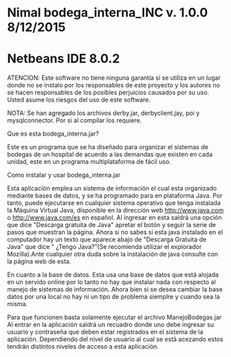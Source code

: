 # Nimal bodega_interna_INC v. 1.0.0 8/12/2015

# Netbeans IDE 8.0.2

ATENCION: Este software no tiene ninguna garantía si se utiliza en un lugar donde no se instalo por los responsables de este proyecto y los autores no se hacen responsables de los posibles perjuicios causados por su uso. Usted asume los riesgos del uso de este software.

NOTA: Se han agregado los archivos derby.jar, derbyclient.jay, poi y mysqlconnector. Por si al compilar los requiere.

Que es esta bodega_interna.jar?

Este es un programa que se ha diseñado para organizar el sistemas de bodegas de un hospital de acuerdo a las demandas que existen en cada unidad, este en un programa multiplataforma de fácil uso.

Como instalar y usar bodega_interna.jar

Esta aplicación emplea un sistema de información el cual esta organizado mediante bases de datos, y se ha programado para en plataforma Java. Por tanto, puede ejecutarse en cualquier sistema operativo que tenga instalada la Máquina Virtual Java, disponible en la dirección web http://www.java.com o http://www.java.com/es en español. Al ingresar en esta saldrá una opción que dice "Descarga gratuita de Java" apretar el botón y seguir la serie de pasos que muestran la página. Ahora si no sabes si esta java instalado en el computador hay un texto que aparece abajo de "Descarga Gratuita de Java" que dice " ¿Tengo Java?”(Se recomienda utilizar el explorador Mozilla).Ante cualquier otra duda sobre la instalación de java consulte con la página web de esta.

En cuanto a la base de datos. Esta usa una base de datos que está alojada en un servido online por lo tanto no hay que instalar nada con respecto al manejo de sistemas de información. Ahora bien si se desea cambiar la base datos por una local no hay ni un tipo de problema siemplre y cuando sea la misma.

Para que funcionen basta solamente ejecutar el archivo ManejoBodegas.jar Al entrar en la aplicación saldrá un recuadro donde uno debe ingresar su usuario y contraseña que deben estar registrados en el sistema de la aplicación. Dependiendo del nivel de usuario al cual se está acezando estos tendrán distintos niveles de acceso a esta aplicación.



